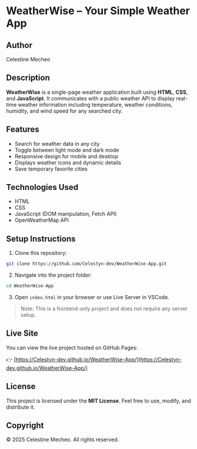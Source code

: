 # WeatherWise – Your Simple Weather App

## Author
Celestine Mecheo

## Description
**WeatherWise** is a single-page weather application built using **HTML**, **CSS**, and **JavaScript**. It communicates with a public weather API to display real-time weather information including temperature, weather conditions, humidity, and wind speed for any searched city.

## Features
- Search for weather data in any city
- Toggle between light mode and dark mode
- Responsive design for mobile and desktop
- Displays weather icons and dynamic details
- Save temporary favorite cities

## Technologies Used
- HTML
- CSS
- JavaScript (DOM manipulation, Fetch API)
- OpenWeatherMap API

## Setup Instructions

1. Clone this repository:
```bash
git clone https://github.com/Celestyn-dev/WeatherWise-App.git
```

2. Navigate into the project folder:
```bash
cd WeatherWise-App
```

3. Open `index.html` in your browser or use Live Server in VSCode.

> Note: This is a frontend-only project and does not require any server setup.

## Live Site
You can view the live project hosted on GitHub Pages:

👉 [https://Celestyn-dev.github.io/WeatherWise-App/](https://Celestyn-dev.github.io/WeatherWise-App/)


## License
This project is licensed under the **MIT License**. Feel free to use, modify, and distribute it.

## Copyright
© 2025 Celestine Mecheo. All rights reserved.

